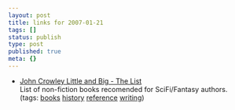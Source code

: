 ```yaml
---
layout: post
title: links for 2007-01-21
tags: []
status: publish
type: post
published: true
meta: {}
---
```

<ul class="delicious">
	<li>
		<div class="delicious-link"><a href="http://crowleycrow.livejournal.com/38862.html">John Crowley Little and Big - The List</a></div>
		<div class="delicious-extended">List of non-fiction books recomended for SciFi/Fantasy authors.</div>
		<div class="delicious-tags">(tags: <a href="http://del.icio.us/markmorga/books">books</a> <a href="http://del.icio.us/markmorga/history">history</a> <a href="http://del.icio.us/markmorga/reference">reference</a> <a href="http://del.icio.us/markmorga/writing">writing</a>)</div>
	</li>
</ul>
